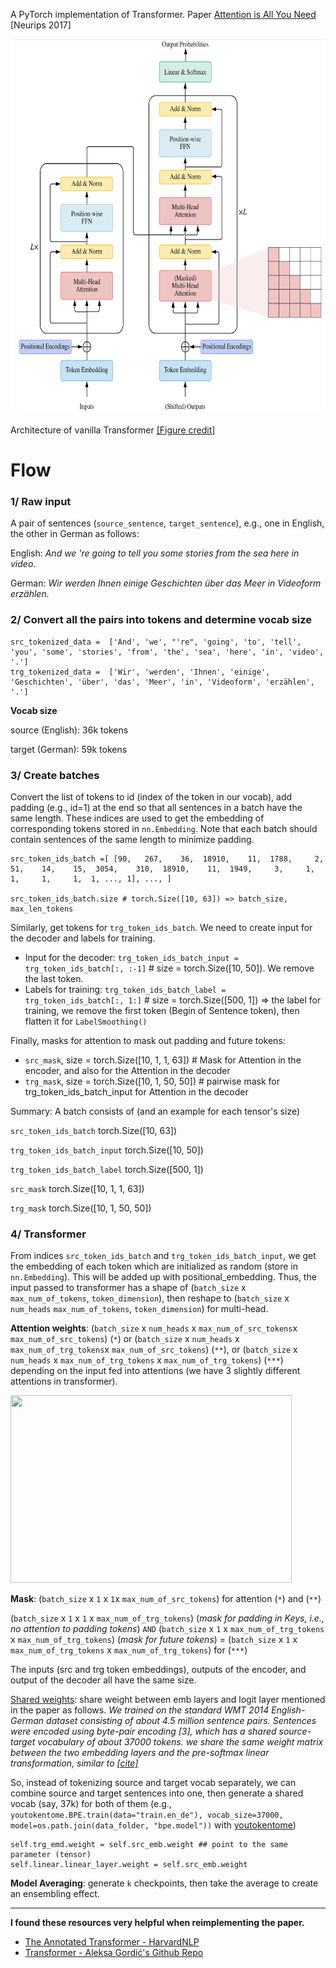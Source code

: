 A PyTorch implementation of Transformer.
Paper [Attention is All You Need](https://arxiv.org/pdf/1706.03762.pdf) [Neurips 2017]

<img src="readme_pics/transformer.png" width="600" height="600">

Architecture of vanilla Transformer [[Figure credit]](https://arxiv.org/pdf/2106.04554.pdf)


# Flow
### 1/ Raw input
A pair of sentences (`source_sentence`, `target_sentence`), e.g., one in English, the other in German as follows:


English: *And we 're going to tell you some stories from the sea here in video.*

German: *Wir werden Ihnen einige Geschichten über das Meer in Videoform erzählen.*

### 2/ Convert all the pairs into tokens and determine vocab size
```
src_tokenized_data =  ['And', 'we', "'re", 'going', 'to', 'tell', 'you', 'some', 'stories', 'from', 'the', 'sea', 'here', 'in', 'video', '.']
trg_tokenized_data =  ['Wir', 'werden', 'Ihnen', 'einige', 'Geschichten', 'über', 'das', 'Meer', 'in', 'Videoform', 'erzählen', '.']
````

**Vocab size**

source (English): 36k tokens

target (German): 59k tokens

### 3/ Create batches
Convert the list of tokens to id (index of the token in our vocab), add padding (e.g., id=1) at the end so that all sentences in a batch have the same length. These indices are used to get the embedding of corresponding tokens stored in `nn.Embedding`. Note that each batch should contain sentences of the same length to minimize padding.
````
src_token_ids_batch =[ [90,   267,    36,  18910,    11,  1788,     2,    51,    14,    15,  3054,    310,  18910,    11,  1949,     3,     1,     1,     1,     1,  1, ..., 1], ..., ]

src_token_ids_batch.size # torch.Size([10, 63]) => batch_size, max_len_tokens
````
Similarly, get tokens for `trg_token_ids_batch`. We need to create input for the decoder and labels for training.
    
+ Input for the decoder: `trg_token_ids_batch_input = trg_token_ids_batch[:, :-1]` # size = torch.Size([10, 50]). We remove the last token.
+ Labels for training: `trg_token_ids_batch_label = trg_token_ids_batch[:, 1:]` # size = torch.Size([500, 1]) => the label for training, we remove the first token (Begin of Sentence token), then flatten it for `LabelSmoothing()`
    
Finally, masks for attention to mask out padding and future tokens:
+ `src_mask`, size = torch.Size([10, 1, 1, 63]) # Mask for Attention in the encoder, and also for the Attention in the decoder
+ `trg_mask`, size = torch.Size([10, 1, 50, 50]) # pairwise mask for trg_token_ids_batch_input for Attention in the decoder

Summary: A batch consists of (and an example for each tensor's size) 

`src_token_ids_batch` torch.Size([10, 63])

`trg_token_ids_batch_input` torch.Size([10, 50])

`trg_token_ids_batch_label` torch.Size([500, 1])

`src_mask`  torch.Size([10, 1, 1, 63])

`trg_mask` torch.Size([10, 1, 50, 50])


### 4/ Transformer
From indices  `src_token_ids_batch` and `trg_token_ids_batch_input`, we get the embedding of each token which are initialized as random (store in `nn.Embedding`). This will be added up with positional_embedding. Thus, the input passed to transformer has a shape of (`batch_size` x `max_num_of_tokens`, `token_dimension`), then reshape to (`batch_size` x `num_heads` `max_num_of_tokens`, `token_dimension`) for multi-head.

**Attention weights**: (`batch_size` x `num_heads` x `max_num_of_src_tokens`x `max_num_of_src_tokens`) (`*`)  or  (`batch_size` x `num_heads` x `max_num_of_trg_tokens`x `max_num_of_src_tokens`) (`**`), or (`batch_size` x `num_heads` x `max_num_of_trg_tokens` x `max_num_of_trg_tokens`) (`***`) depending on the input fed into attentions (we have 3 slightly different attentions in transformer).

<img src="readme_pics/attention.png" width="450" height="300">


**Mask**: 
(`batch_size` x `1` x `1`x `max_num_of_src_tokens`) for attention (`*`) and (`**`)

(`batch_size` x `1` x `1` x `max_num_of_trg_tokens`) (*mask for padding in Keys, i.e., no attention to padding tokens*) `AND` (`batch_size` x `1` x `max_num_of_trg_tokens` x `max_num_of_trg_tokens`) (*mask for future tokens*) = (`batch_size` x `1` x `max_num_of_trg_tokens` x `max_num_of_trg_tokens`) for (`***`)

The inputs (src and trg token embeddings), outputs of the encoder, and output of the decoder all have the same size.

[Shared weights](https://github.com/pytorch/text/issues/678): share weight between emb layers and logit layer mentioned in the paper as follows.
*We trained on the standard WMT 2014 English-German dataset consisting of about 4.5 million
sentence pairs. Sentences were encoded using byte-pair encoding [3], which has a shared source-target vocabulary of about 37000 tokens.*
*we share the same weight matrix between the two embedding layers and the pre-softmax
linear transformation, similar to [[cite]](https://arxiv.org/pdf/1608.05859.pdf)*

So, instead of tokenizing source and target vocab separately, we can combine source and target sentences into one, then generate a shared vocab (say, 37k) for both of them (e.g.,
`    youtokentome.BPE.train(data="train.en_de"), vocab_size=37000,
                           model=os.path.join(data_folder, "bpe.model"))` with [youtokentome](https://github.com/VKCOM/YouTokenToMe))
````
self.trg_emd.weight = self.src_emb.weight ## point to the same parameter (tensor)
self.linear.linear_layer.weight = self.src_emb.weight
````

**Model Averaging**: generate `k` checkpoints, then take the average to create an ensembling effect.



---
**I found these resources very helpful when reimplementing the paper.**
- [The Annotated Transformer - HarvardNLP](https://nlp.seas.harvard.edu/2018/04/03/attention.html#positional-encoding)
- [Transformer - Aleksa Gordić's Github Repo](https://github.com/gordicaleksa/pytorch-original-transformer)
